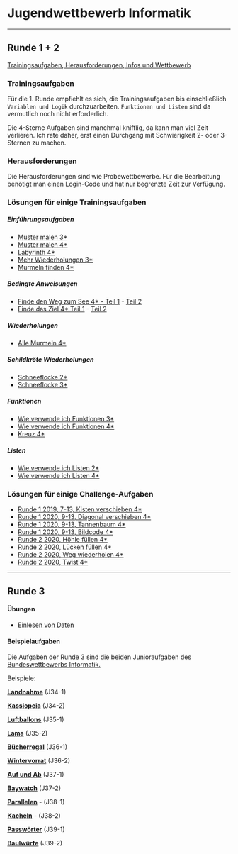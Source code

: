 # Jugendwettbewerb Informatik

---

## Runde 1 + 2

[Trainingsaufgaben, Herausforderungen, Infos und Wettbewerb](https://jwinf.de/)

### Trainingsaufgaben

Für die 1. Runde empfiehlt es sich, die Trainingsaufgaben bis einschließlich
`Variablen und Logik` durchzuarbeiten. `Funktionen und Listen` sind da vermutlich noch
nicht erforderlich.

Die 4-Sterne Aufgaben sind manchmal knifflig, da kann man viel Zeit verlieren. Ich rate daher, erst
einen Durchgang mit Schwierigkeit 2- oder 3-Sternen zu machen.

### Herausforderungen

Die Herausforderungen sind wie Probewettbewerbe. Für die Bearbeitung benötigt man einen Login-Code und hat
nur begrenzte Zeit zur Verfügung.

### Lösungen für einige Trainingsaufgaben

##### Einführungsaufgaben

-   [Muster malen 3\*](https://youtu.be/9OQZNqgCZr0)
-   [Muster malen 4\*](https://youtu.be/3GsRVJHncBI)
-   [Labyrinth 4\*](https://youtu.be/JmVyJHTA0rg)
-   [Mehr Wiederholungen 3\*](https://youtu.be/qw2duMDOht8)
-   [Murmeln finden 4\*](https://youtu.be/KY5n8UvQbL8)

##### Bedingte Anweisungen

-   [Finde den Weg zum See 4\* - Teil 1](https://youtu.be/NqzblbEeFWI) - [Teil 2](https://youtu.be/BJRWdUek4Yo)
-   [Finde das Ziel 4\* Teil 1](https://youtu.be/VJNxpL2FGw8) - [Teil 2](https://youtu.be/0UJKFQ5xN4U)

##### Wiederholungen

-   [Alle Murmeln 4\*](https://youtu.be/8pexoQt4adg)

##### Schildkröte Wiederholungen

-   [Schneeflocke 2\*](https://youtu.be/V5vlW5HpTMM)
-   [Schneeflocke 3\*](https://youtu.be/kOW3v_OcYhE)

##### Funktionen

-   [Wie verwende ich Funktionen 3\*](https://youtu.be/3ZBAFbKyTEU)
-   [Wie verwende ich Funktionen 4\*](https://youtu.be/oxtRyCQvnU8)
-   [Kreuz 4\*](https://youtu.be/Kau-RgVibW0)

##### Listen

-   [Wie verwende ich Listen 2\*](https://youtu.be/whKnaFHB2MQ)
-   [Wie verwende ich Listen 4\*](https://youtu.be/23mocZKsm-E)

### Lösungen für einige Challenge-Aufgaben

-   [Runde 1 2019, 7-13, Kisten verschieben 4\*](https://youtu.be/Br1NTMCsFE8)
-   [Runde 1 2020, 9-13, Diagonal verschieben 4\*](https://youtu.be/CpAANG502aM)
-   [Runde 1 2020, 9-13, Tannenbaum 4\*](https://youtu.be/jYy0vt45edw)
-   [Runde 1 2020, 9-13, Bildcode 4\*](https://youtu.be/CVrLfLfxIC8)
-   [Runde 2 2020, Höhle füllen 4\*](https://youtu.be/Eex_FRz3_IY)
-   [Runde 2 2020, Lücken füllen 4\*](https://youtu.be/vhvSNwMDJs8)
-   [Runde 2 2020, Weg wiederholen 4\*](https://youtu.be/0vzuzkAeGyI)
-   [Runde 2 2020, Twist 4\*](https://youtu.be/tWTi9uUg_Yo)

---

## Runde 3

#### Übungen

-   [Einlesen von Daten](https://mybinder.org/v2/gh/ktheu/jwinf/HEAD?filepath=uebungen%2Fdateien.ipynb)

#### Beispielaufgaben

Die Aufgaben der Runde 3 sind die beiden Junioraufgaben des [Bundeswettbewerbs Informatik.](https://bwinf.de/bundeswettbewerb/)

Beispiele:

**[Landnahme](./landnahme/landnahme.md)** (J34-1)

**[Kassiopeia](./kassiopeia/kassiopeia.md)** (J34-2)

**[Luftballons](./luftballons/luftballons.md)** (J35-1)

**[Lama](./lama/lama.md)** (J35-2)

**[Bücherregal](./buecherregal/buecherregal.md)** (J36-1)

**[Wintervorrat](./wintervorrat/wintervorrat.md)** (J36-2)

**[Auf und Ab](./auf_und_ab/auf_und_ab.md)** (J37-1)

**[Baywatch](./baywatch/baywatch.md)** (J37-2)

**[Parallelen](./parallelen/parallelen.md)** - (J38-1)

**[Kacheln](./kacheln/kacheln.md)** - (J38-2)

**[Passwörter](./passwoerter/passwoerter.md)** (J39-1)

**[Baulwürfe](./baulwuerfe/baulwuerfe.md)** (J39-2)

